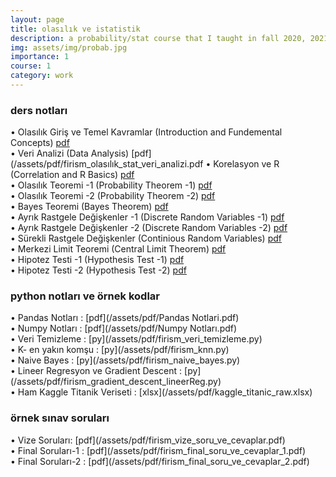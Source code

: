```yaml
---
layout: page
title: olasılık ve istatistik
description: a probability/stat course that I taught in fall 2020, 2021 and 2022
img: assets/img/probab.jpg
importance: 1
course: 1 
category: work
---
```


<h3>ders notları</h3>



&#8226; Olasılık Giriş ve Temel Kavramlar (Introduction and Fundemental Concepts) [pdf](/assets/pdf/firism_olasılık_stat_temel_kavramlar.pdf)<br />
&#8226; Veri Analizi (Data Analysis) [pdf](/assets/pdf/firism_olasılık_stat_veri_analizi.pdf
&#8226; Korelasyon ve R (Correlation and R Basics)  [pdf](/assets/pdf/firism_olasılık_stat_korelasyon_r.pdf)<br />
&#8226; Olasılık Teoremi -1 (Probability Theorem -1)  [pdf](/assets/pdf/firism_olasılık_stat_olasılık_1.pdf)<br />
&#8226; Olasılık Teoremi -2 (Probability Theorem -2)  [pdf](/assets/pdf/assets/pdf/firism_olasılık_stat_olasılık_2.pdf)<br />
&#8226;  Bayes Teoremi (Bayes Theorem)  [pdf](/assets/pdf/assets/pdf/firism_olasılık_stat_bayes_teoremi.pdf)<br />
&#8226; Ayrık Rastgele Değişkenler -1 (Discrete Random Variables -1)  [pdf](/assets/pdf/firism_olasılık_stat_ayrık_rastgele_değişkenler.pdf)<br />
&#8226; Ayrık Rastgele Değişkenler -2 (Discrete Random Variables -2)  [pdf](/assets/pdf/firism_olasılık_stat_ayrık_rastgele_değişkenler_2.pdf)<br />
&#8226; Sürekli Rastgele Değişkenler (Continious Random Variables) [pdf](/assets/pdf/firism_olasılık_stat_sürekli_rastgele_değişkenler.pdf)<br />
&#8226; Merkezi Limit Teoremi (Central Limit Theorem)  [pdf](/assets/pdf/firism_olasılık_stat_merkezi_limit_teoremi.pdf)<br />
&#8226; Hipotez Testi -1 (Hypothesis Test -1)   [pdf](/assets/pdf/firism_olasılık_stat_hipotez_testi_1.pdf)<br />
&#8226; Hipotez Testi -2 (Hypothesis Test -2)   [pdf](/assets/pdf/firism_olasılık_stat_hipotez_testi_2.pdf)<br />



  

<h3>python notları ve  örnek kodlar </h3>
 &#8226; Pandas Notları : [pdf](/assets/pdf/Pandas Notlari.pdf) <br />
  &#8226; Numpy Notları : [pdf](/assets/pdf/Numpy Notları.pdf) <br />
  &#8226; Veri Temizleme : [py](/assets/pdf/firism_veri_temizleme.py) <br />
  &#8226; K- en yakın komşu : [py](/assets/pdf/firism_knn.py) <br />
   &#8226; Naive Bayes  : [py](/assets/pdf/firism_naive_bayes.py) <br />
    &#8226; Lineer Regresyon ve Gradient Descent : [py](/assets/pdf/firism_gradient_descent_lineerReg.py) <br />
  &#8226; Ham Kaggle Titanik Veriseti : [xlsx](/assets/pdf/kaggle_titanic_raw.xlsx) <br />
  

<h3>örnek sınav soruları</h3>
 &#8226; Vize Soruları: [pdf](/assets/pdf/firism_vize_soru_ve_cevaplar.pdf) <br />
  &#8226; Final Soruları-1 : [pdf](/assets/pdf/firism_final_soru_ve_cevaplar_1.pdf) <br />
   &#8226; Final Soruları-2 : [pdf](/assets/pdf/firism_final_soru_ve_cevaplar_2.pdf) <br />



  

